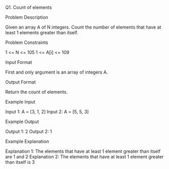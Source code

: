 Q1. Count of elements

Problem Description

Given an array A of N integers.
Count the number of elements that have at least 1 elements greater than itself.


Problem Constraints

1 <= N <= 105
1 <= A[i] <= 109


Input Format

First and only argument is an array of integers A.


Output Format

Return the count of elements.


Example Input

Input 1:
A = [3, 1, 2]
Input 2:
A = [5, 5, 3]


Example Output

Output 1:
2
Output 2:
1


Example Explanation

Explanation 1:
The elements that have at least 1 element greater than itself are 1 and 2
Explanation 2:
The elements that have at least 1 element greater than itself is 3
